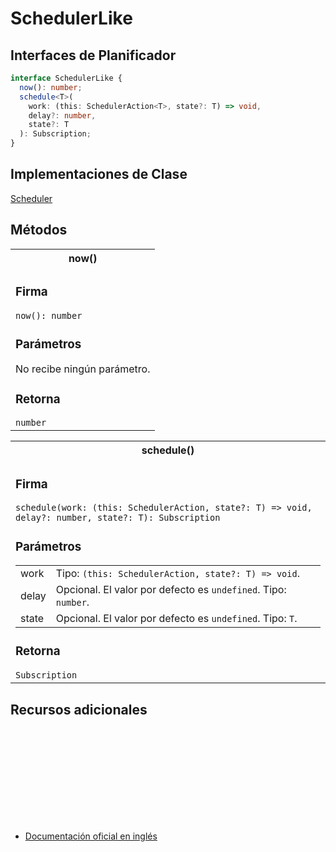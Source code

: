 # SchedulerLike

<h2 class="subtitle">Interfaces de Planificador</h2>

```typescript
interface SchedulerLike {
  now(): number;
  schedule<T>(
    work: (this: SchedulerAction<T>, state?: T) => void,
    delay?: number,
    state?: T
  ): Subscription;
}
```

## Implementaciones de Clase

[Scheduler]()

## Métodos

<table>
<tr><th>now()</th></tr>
<tr><td>
<h3>Firma</h3>
<code>now(): number</code>

<h3>Parámetros</h3>
No recibe ningún parámetro.

<h3>Retorna</h3>
<code>number</code>
</td></tr>
</table>

<table>
<tr><th>schedule()</th></tr>
<tr><td>
<h3>Firma</h3>
<code>schedule<T>(work: (this: SchedulerAction<T>, state?: T) => void, delay?: number, state?: T): Subscription</code>
<h3>Parámetros</h3>

<table>
<tr><td>work</td><td>Tipo: <code>(this: SchedulerAction, state?: T) => void</code>.</td></tr>
<tr><td>delay</td><td>Opcional. El valor por defecto es <code>undefined</code>.
Tipo: <code>number</code>.</td></tr>
<tr><td>state</td><td>Opcional. El valor por defecto es <code>undefined</code>.
Tipo: <code>T</code>.</td></tr>
</table>

<h3>Retorna</h3>
<code>Subscription</code>
</td></tr>
</table>

## Recursos adicionales

<a target="_blank" href="https://github.com/ReactiveX/rxjs/blob/6.5.5/src/internal/types.ts#L90-L96">
<svg>
  <use xlink:href="/assets/icons/source.svg#source-code"></use>
</svg>
</a>
</div>

- <a target="_blank" href="https://rxjs.dev/api/index/interface/SchedulerLike">Documentación oficial en inglés</a>
